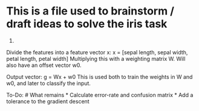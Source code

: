 # This is a file used to brainstorm / draft ideas to solve the iris task

1. 
Divide the features into a feature vector x:
    x = [sepal length, sepal width, petal length, petal width]
Multiplying this with a weighting matrix W. Will also have an offset vector w0.

Output vector:
    g = Wx + w0
This is used both to train the weights in W and w0, and later to classify the input.

To-Do: # What remains
    * Calculate error-rate and confusion matrix
    * Add a tolerance to the gradient descent

